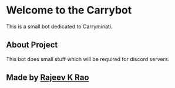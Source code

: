 
Welcome to the Carrybot
=========================
This is a small bot dedicated to Carryminati.

About Project
------------
This bot does small stuff which will be required for discord servers.

Made by [Rajeev K Rao](https://about.me/rajeevkrao)
---------------------------------------------------